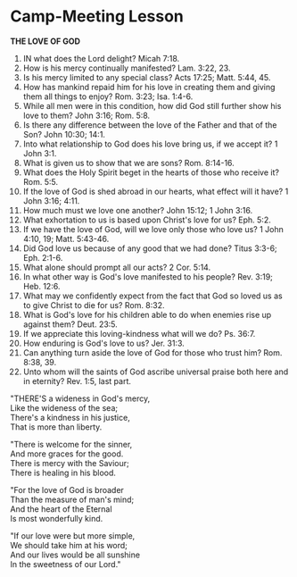 # Camp-Meeting Lesson
**THE LOVE OF GOD**

1. IN what does the Lord delight? Micah 7:18.
2. How is his mercy continually manifested? Lam. 3:22, 23.
3. Is his mercy limited to any special class? Acts 17:25; Matt. 5:44, 45.
4. How has mankind repaid him for his love in creating them and giving them all things to enjoy? Rom. 3:23; Isa. 1:4-6.
5. While all men were in this condition, how did God still further show his love to them? John 3:16; Rom. 5:8.
6. Is there any difference between the love of the Father and that of the Son? John 10:30; 14:1.
7. Into what relationship to God does his love bring us, if we accept it? 1 John 3:1.
8. What is given us to show that we are sons? Rom. 8:14-16.
9. What does the Holy Spirit beget in the hearts of those who receive it? Rom. 5:5.
10. If the love of God is shed abroad in our hearts, what effect will it have? 1 John 3:16; 4:11.
11. How much must we love one another? John 15:12; 1 John 3:16.
12. What exhortation to us is based upon Christ's love for us? Eph. 5:2.
13. If we have the love of God, will we love only those who love us? 1 John 4:10, 19; Matt. 5:43-46.
14. Did God love us because of any good that we had done? Titus 3:3-6; Eph. 2:1-6.
15. What alone should prompt all our acts? 2 Cor. 5:14.
16. In what other way is God's love manifested to his people? Rev. 3:19; Heb. 12:6.
17. What may we confidently expect from the fact that God so loved us as to give Christ to die for us? Rom. 8:32.
18. What is God's love for his children able to do when enemies rise up against them? Deut. 23:5.
19. If we appreciate this loving-kindness what will we do? Ps. 36:7.
20. How enduring is God's love to us? Jer. 31:3.
21. Can anything turn aside the love of God for those who trust him? Rom. 8:38, 39.
22. Unto whom will the saints of God ascribe universal praise both here and in eternity? Rev. 1:5, last part.

"THERE'S a wideness in God's mercy,  
Like the wideness of the sea;  
There's a kindness in his justice,  
That is more than liberty.

"There is welcome for the sinner,  
And more graces for the good.  
There is mercy with the Saviour;  
There is healing in his blood.

"For the love of God is broader  
Than the measure of man's mind;  
And the heart of the Eternal  
Is most wonderfully kind.

"If our love were but more simple,  
We should take him at his word;  
And our lives would be all sunshine  
In the sweetness of our Lord."